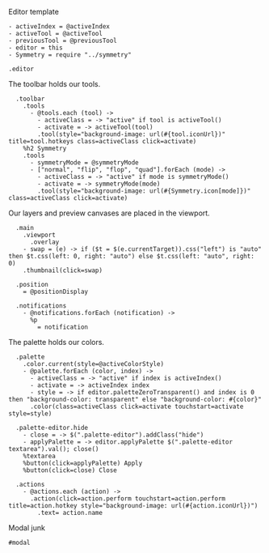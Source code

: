 Editor template

    - activeIndex = @activeIndex
    - activeTool = @activeTool
    - previousTool = @previousTool
    - editor = this
    - Symmetry = require "../symmetry"

    .editor

The toolbar holds our tools.

      .toolbar
        .tools
          - @tools.each (tool) ->
            - activeClass = -> "active" if tool is activeTool()
            - activate = -> activeTool(tool)
            .tool(style="background-image: url(#{tool.iconUrl})" title=tool.hotkeys class=activeClass click=activate)
        %h2 Symmetry
        .tools
          - symmetryMode = @symmetryMode
          - ["normal", "flip", "flop", "quad"].forEach (mode) ->
            - activeClass = -> "active" if mode is symmetryMode()
            - activate = -> symmetryMode(mode)
            .tool(style="background-image: url(#{Symmetry.icon[mode]})" class=activeClass click=activate)

Our layers and preview canvases are placed in the viewport.

      .main
        .viewport
          .overlay
        - swap = (e) -> if ($t = $(e.currentTarget)).css("left") is "auto" then $t.css(left: 0, right: "auto") else $t.css(left: "auto", right: 0)
        .thumbnail(click=swap)

      .position
        = @positionDisplay

      .notifications
        - @notifications.forEach (notification) ->
          %p
            = notification

The palette holds our colors.

      .palette
        .color.current(style=@activeColorStyle)
        - @palette.forEach (color, index) ->
          - activeClass = -> "active" if index is activeIndex()
          - activate = -> activeIndex index
          - style = -> if editor.paletteZeroTransparent() and index is 0 then "background-color: transparent" else "background-color: #{color}"
          .color(class=activeClass click=activate touchstart=activate style=style)

      .palette-editor.hide
        - close = -> $(".palette-editor").addClass("hide")
        - applyPalette = -> editor.applyPalette $(".palette-editor textarea").val(); close()
        %textarea
        %button(click=applyPalette) Apply
        %button(click=close) Close

      .actions
        - @actions.each (action) ->
          .action(click=action.perform touchstart=action.perform title=action.hotkey style="background-image: url(#{action.iconUrl})")
            .text= action.name

Modal junk

    #modal
